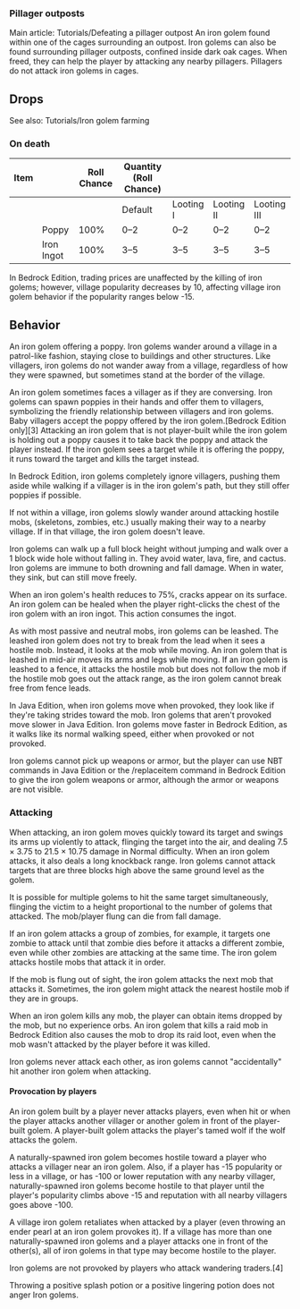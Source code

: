 ### Pillager outposts
Main article: Tutorials/Defeating a pillager outpost
An iron golem found within one of the cages surrounding an outpost.
Iron golems can also be found surrounding pillager outposts, confined inside dark oak cages. When freed, they can help the player by attacking any nearby pillagers. Pillagers do not attack iron golems in cages.

## Drops
See also: Tutorials/Iron golem farming

### On death
| Item |            | Roll Chance | Quantity (Roll Chance) |           |            |             |
|------|------------|-------------|------------------------|-----------|------------|-------------|
|      |            |             | Default                | Looting I | Looting II | Looting III |
|      | Poppy      | 100%        | 0–2                    | 0–2       | 0–2        | 0–2         |
|      | Iron Ingot | 100%        | 3–5                    | 3–5       | 3–5        | 3–5         |

In Bedrock Edition, trading prices are unaffected by the killing of iron golems; however, village popularity decreases by 10, affecting village iron golem behavior if the popularity ranges below -15.

## Behavior
An iron golem offering a poppy.
Iron golems wander around a village in a patrol-like fashion, staying close to buildings and other structures. Like villagers, iron golems do not wander away from a village, regardless of how they were spawned, but sometimes stand at the border of the village. 

An iron golem sometimes faces a villager as if they are conversing. Iron golems can spawn poppies in their hands and offer them to villagers, symbolizing the friendly relationship between villagers and iron golems. Baby villagers accept the poppy offered by the iron golem.‌[Bedrock Edition  only][3] Attacking an iron golem that is not player-built while the iron golem is holding out a poppy causes it to take back the poppy and attack the player instead. If the iron golem sees a target while it is offering the poppy, it runs toward the target and kills the target instead.

In Bedrock Edition, iron golems completely ignore villagers, pushing them aside while walking if a villager is in the iron golem's path, but they still offer poppies if possible.

If not within a village, iron golems slowly wander around attacking hostile mobs, (skeletons, zombies, etc.) usually making their way to a nearby village. If in that village, the iron golem doesn't leave.

Iron golems can walk up a full block height without jumping and walk over a 1 block wide hole without falling in. They avoid water, lava, fire, and cactus. Iron golems are immune to both drowning and fall damage. When in water, they sink, but can still move freely. 

When an iron golem's health reduces to 75%, cracks appear on its surface. An iron golem can be healed when the player right-clicks the chest of the iron golem with an iron ingot. This action consumes the ingot.

As with most passive and neutral mobs, iron golems can be leashed. The leashed iron golem does not try to break from the lead when it sees a hostile mob. Instead, it looks at the mob while moving. An iron golem that is leashed in mid-air moves its arms and legs while moving. If an iron golem is leashed to a fence, it attacks the hostile mob but does not follow the mob if the hostile mob goes out the attack range, as the iron golem cannot break free from fence leads.

In Java Edition, when iron golems move when provoked, they look like if they're taking strides toward the mob. Iron golems that aren't provoked move slower in Java Edition. Iron golems move faster in Bedrock Edition, as it walks like its normal walking speed, either when provoked or not provoked.  

Iron golems cannot pick up weapons or armor, but the player can use NBT commands in Java Edition  or the /replaceitem command in Bedrock Edition to give the iron golem weapons or armor, although the armor or weapons are not visible.  

### Attacking
When attacking, an iron golem moves quickly toward its target and swings its arms up violently to attack, flinging the target into the air, and dealing 7.5 × 3.75 to 21.5 × 10.75 damage in Normal difficulty. When an iron golem attacks, it also deals a long knockback range. Iron golems cannot attack targets that are three blocks high above the same ground level as the golem.

It is possible for multiple golems to hit the same target simultaneously, flinging the victim to a height proportional to the number of golems that attacked. The mob/player flung can die from fall damage.

If an iron golem attacks a group of zombies, for example, it targets one zombie to attack until that zombie dies before it attacks a different zombie, even while other zombies are attacking at the same time. The iron golem attacks hostile mobs that attack it in order.

If the mob is flung out of sight, the iron golem attacks the next mob that attacks it. Sometimes, the iron golem might attack the nearest hostile mob if they are in groups.

When an iron golem kills any mob, the player can obtain items dropped by the mob, but no experience orbs. An iron golem that kills a raid mob in Bedrock Edition also causes the mob to drop its raid loot, even when the mob wasn't attacked by the player before it was killed.

Iron golems never attack each other, as iron golems cannot "accidentally" hit another iron golem when attacking.

#### Provocation by players
An iron golem built by a player never attacks players, even when hit or when the player attacks another villager or another golem in front of the player-built golem. A player-built golem attacks the player's tamed wolf if the wolf attacks the golem.

A naturally-spawned iron golem becomes hostile toward a player who attacks a villager near an iron golem. Also, if a player has -15 popularity or less in a village, or has -100 or lower reputation with any nearby villager, naturally-spawned iron golems become hostile to that player until the player's popularity climbs above -15 and reputation with all nearby villagers goes above -100.

A village iron golem retaliates when attacked by a player (even throwing an ender pearl at an iron golem provokes it). If a village has more than one naturally-spawned iron golems and a player attacks one in front of the other(s), all of iron golems in that type may become hostile to the player.

Iron golems are not provoked by players who attack wandering traders.[4]

Throwing a positive splash potion or a positive lingering potion does not anger Iron golems.

